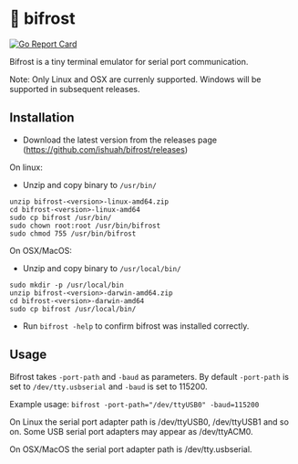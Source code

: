 # 🌈 bifrost
[![Go Report Card](https://goreportcard.com/badge/github.com/ishuah/bifrost)](https://goreportcard.com/report/github.com/ishuah/bifrost)

Bifrost is a tiny terminal emulator for serial port communication.

Note: Only Linux and OSX are currenly supported. Windows will be supported in subsequent releases.

## Installation
- Download the latest version from the releases page (https://github.com/ishuah/bifrost/releases)

On linux:
- Unzip and copy binary to `/usr/bin/`
```
unzip bifrost-<version>-linux-amd64.zip
cd bifrost-<version>-linux-amd64
sudo cp bifrost /usr/bin/
sudo chown root:root /usr/bin/bifrost
sudo chmod 755 /usr/bin/bifrost
```
On OSX/MacOS:
- Unzip and copy binary to `/usr/local/bin/`
```
sudo mkdir -p /usr/local/bin
unzip bifrost-<version>-darwin-amd64.zip
cd bifrost-<version>-darwin-amd64
sudo cp bifrost /usr/local/bin/
```

- Run `bifrost -help` to confirm bifrost was installed correctly.

## Usage
Bifrost takes `-port-path` and `-baud` as parameters. By default `-port-path` is set to `/dev/tty.usbserial`
and `-baud` is set to 115200.

Example usage:
    ```
    bifrost -port-path="/dev/ttyUSB0" -baud=115200
    ```

On Linux the serial port adapter path is /dev/ttyUSB0, /dev/ttyUSB1 and so on. Some USB serial port adapters may appear as /dev/ttyACM0.

On OSX/MacOS the serial port adapter path is /dev/tty.usbserial.